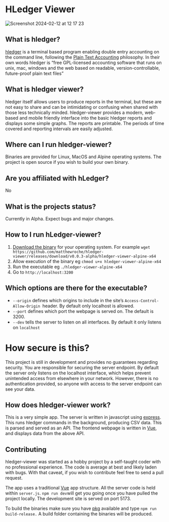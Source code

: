 # HLedger Viewer

![Screenshot 2024-02-12 at 12 17 23](https://github.com/matthewroche/hledger-viewer/assets/7015238/456f799d-0e42-4c89-a021-743dcd9cba54)

## What is hledger?
[hledger](https://hledger.org) is a terminal based program enabling double entry accounting on the command line, following the [Plain Text Accounting](https://plaintextaccounting.org) philosophy. In their own words hledger is “free GPL-licensed accounting software that runs on unix, mac, windows and the web based on readable, version-controllable, future-proof plain text files”

## What is hledger viewer?
hledger itself allows users to produce reports in the terminal, but these are not easy to share and can be intimidating or confusing when shared with those less technically minded. hledger-viewer provides a modern, web-based and mobile friendly interface into the basic hledger reports and displays some simple graphs. The reports are printable. The periods of time covered and reporting intervals are easily adjusted. 

## Where can I run hledger-viewer?
Binaries are provided for Linux, MacOS and Alpine operating systems. The project is open source if you wish to build your own binary. 

## Are you affiliated with hLedger?
No

## What is the projects status?
Currently in Alpha. Expect bugs and major changes. 

## How to I run hLedger-viewer?
1. [Download the binary](https://github.com/matthewroche/hledger-viewer/releases) for your operating system. For example `wget https://github.com/matthewroche/hledger-viewer/releases/download/v0.0.3-alpha/hledger-viewer-alpine-x64 `
2. Allow execution of the binary eg `chmod u+x hledger-viewer-alpine-x64`
3. Run the executable eg `./hledger-viewer-alpine-x64 `
4. Go to `http://localhost:3200`

## Which options are there for the executable?
* `--origin` defines which origins to include in the site’s `Access-Control-Allow-Origin `header. By default only localhost is allowed. 
* `--port` defines which port the webpage is served on. The default is 3200.
* `--dev` tells the server to listen on all interfaces. By default it only listens on `localhost`

# How secure is this?
This project is still in development and provides no guarantees regarding security. You are responsible for securing the server endpoint. By default the server only listens on the localhost interface, which helps prevent unintended access from elsewhere in your network. However, there is no authentication provided, so anyone with access to the server endpoint can see your data.

## How does hledger-viewer work?
This is a very simple app. The server is written in javascript using [express](https://expressjs.com). This runs hledger commands in the background, producing CSV data. This is parsed and served as an API. The frontend webpage is written in [Vue](https://vuejs.org), and displays data from the above API.

## Contributing
hledger-viewer was started as a hobby project by a self-taught coder with no professional experience. The code is average at best and likely laden with bugs. With that caveat, if you wish to contribute feel free to send a pull request. 

The app uses a traditional [Vue](https://vuejs.org) app structure. All the server code is held within `server.js`. `npm run dev`will get you going once you have pulled the project locally. The development site is served on port 5173.

To build the binaries make sure you have [pkg](https://github.com/vercel/pkg) available and type `npm run build-release.` A build folder containing the binaries will be produced.
